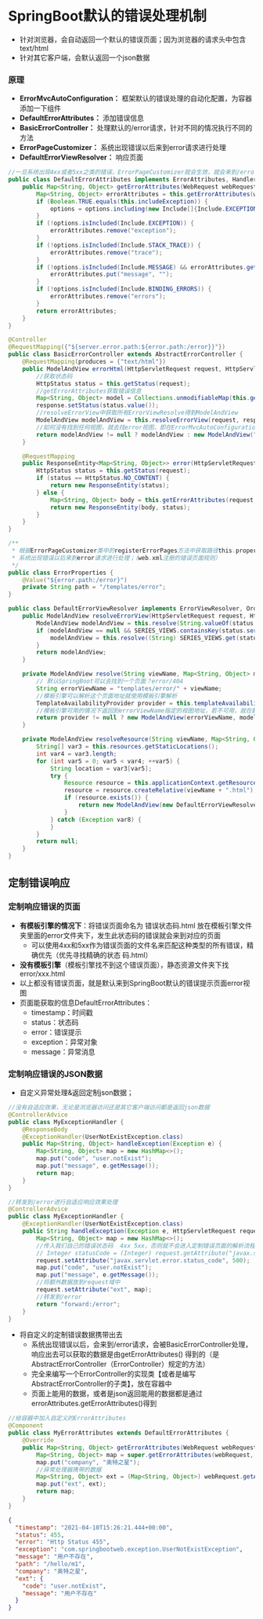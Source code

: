 # SpringBoot默认的错误处理机制

* 针对浏览器，会自动返回一个默认的错误页面；因为浏览器的请求头中包含text/html
* 针对其它客户端，会默认返回一个json数据

### 原理

* **ErrorMvcAutoConfiguration：** 框架默认的错误处理的自动化配置，为容器添加一下组件
* **DefaultErrorAttributes：** 添加错误信息
* **BasicErrorController：** 处理默认的/error请求，针对不同的情况执行不同的方法
* **ErrorPageCustomizer：** 系统出现错误以后来到error请求进行处理
* **DefaultErrorViewResolver：** 响应页面

```java
//一旦系统出现4xx或者5xx之类的错误，ErrorPageCustomizer就会生效，就会来到/error请求，被BasicErrorController处理，具体如何响应页面由DefaultErrorViewResolver处理
public class DefaultErrorAttributes implements ErrorAttributes, HandlerExceptionResolver, Ordered {
    public Map<String, Object> getErrorAttributes(WebRequest webRequest, ErrorAttributeOptions options) {
        Map<String, Object> errorAttributes = this.getErrorAttributes(webRequest, options.isIncluded(Include.STACK_TRACE));
        if (Boolean.TRUE.equals(this.includeException)) {
            options = options.including(new Include[]{Include.EXCEPTION});
        }
        if (!options.isIncluded(Include.EXCEPTION)) {
            errorAttributes.remove("exception");
        }
        if (!options.isIncluded(Include.STACK_TRACE)) {
            errorAttributes.remove("trace");
        }
        if (!options.isIncluded(Include.MESSAGE) && errorAttributes.get("message") != null) {
            errorAttributes.put("message", "");
        }
        if (!options.isIncluded(Include.BINDING_ERRORS)) {
            errorAttributes.remove("errors");
        }
        return errorAttributes;
    }
}

@Controller
@RequestMapping({"${server.error.path:${error.path:/error}}"})
public class BasicErrorController extends AbstractErrorController {
    @RequestMapping(produces = {"text/html"})
    public ModelAndView errorHtml(HttpServletRequest request, HttpServletResponse response) {
        //获取状态码  
        HttpStatus status = this.getStatus(request);
        //getErrorAttributes获取错误信息
        Map<String, Object> model = Collections.unmodifiableMap(this.getErrorAttributes(request, this.getErrorAttributeOptions(request, MediaType.TEXT_HTML)));
        response.setStatus(status.value());
        //resolveErrorView中获取所有ErrorViewResolve得到ModelAndView
        ModelAndView modelAndView = this.resolveErrorView(request, response, status, model);
        //如何没有找到任何视图，就去找error视图，即在ErrorMvcAutoConfiguration中@Bean(name = {"error"})
        return modelAndView != null ? modelAndView : new ModelAndView("templates/error", model);
    }

    @RequestMapping
    public ResponseEntity<Map<String, Object>> error(HttpServletRequest request) {
        HttpStatus status = this.getStatus(request);
        if (status == HttpStatus.NO_CONTENT) {
            return new ResponseEntity(status);
        } else {
            Map<String, Object> body = this.getErrorAttributes(request, this.getErrorAttributeOptions(request, MediaType.ALL));
            return new ResponseEntity(body, status);
        }
    }
}

/**
 * 根据ErrorPageCustomizer类中的registerErrorPages方法中获取路径this.properties.getError().getPath()
 * 系统出现错误以后来到error请求进行处理；（web.xml注册的错误页面规则）
 */
public class ErrorProperties {
    @Value("${error.path:/error}")
    private String path = "/templates/error";
}

public class DefaultErrorViewResolver implements ErrorViewResolver, Ordered {
    public ModelAndView resolveErrorView(HttpServletRequest request, HttpStatus status, Map<String, Object> model) {
        ModelAndView modelAndView = this.resolve(String.valueOf(status.value()), model);
        if (modelAndView == null && SERIES_VIEWS.containsKey(status.series())) {
            modelAndView = this.resolve((String) SERIES_VIEWS.get(status.series()), model);
        }
        return modelAndView;
    }

    private ModelAndView resolve(String viewName, Map<String, Object> model) {
        // 默认SpringBoot可以去找到一个页面？error/404
        String errorViewName = "templates/error/" + viewName;
        //模板引擎可以解析这个页面地址就使用模板引擎解析
        TemplateAvailabilityProvider provider = this.templateAvailabilityProviders.getProvider(errorViewName, this.applicationContext);
        //模板引擎可用的情况下返回到errorViewName指定的视图地址，若不可用，就在静态资源文件夹中找errorViewName对应的页面 error/404.html
        return provider != null ? new ModelAndView(errorViewName, model) : this.resolveResource(errorViewName, model);
    }

    private ModelAndView resolveResource(String viewName, Map<String, Object> model) {
        String[] var3 = this.resources.getStaticLocations();
        int var4 = var3.length;
        for (int var5 = 0; var5 < var4; ++var5) {
            String location = var3[var5];
            try {
                Resource resource = this.applicationContext.getResource(location);
                resource = resource.createRelative(viewName + ".html");
                if (resource.exists()) {
                    return new ModelAndView(new DefaultErrorViewResolver.HtmlResourceView(resource), model);
                }
            } catch (Exception var8) {
            }
        }
        return null;
    }
}
```

## 定制错误响应

### 定制响应错误的页面

* **有模板引擎的情况下**：将错误页面命名为 错误状态码.html 放在模板引擎文件夹里面的error文件夹下，发生此状态码的错误就会来到对应的页面
    * 可以使用4xx和5xx作为错误页面的文件名来匹配这种类型的所有错误，精确优先（优先寻找精确的状态 码.html）
* **没有模板引擎**（模板引擎找不到这个错误页面），静态资源文件夹下找error/xxx.html
* 以上都没有错误页面，就是默认来到SpringBoot默认的错误提示页面error视图
* 页面能获取的信息DefaultErrorAttributes：
    * timestamp：时间戳
    * status：状态码
    * error：错误提示
    * exception：异常对象
    * message：异常消息

### 定制响应错误的JSON数据

* 自定义异常处理&返回定制json数据；

```java
//没有自适应效果，无论是浏览器访问还是其它客户端访问都是返回json数据
@ControllerAdvice
public class MyExceptionHandler {
    @ResponseBody
    @ExceptionHandler(UserNotExistException.class)
    public Map<String, Object> handleException(Exception e) {
        Map<String, Object> map = new HashMap<>();
        map.put("code", "user.notExist");
        map.put("message", e.getMessage());
        return map;
    }
}
```

```java
//转发到/error进行自适应响应效果处理
@ControllerAdvice
public class MyExceptionHandler {
    @ExceptionHandler(UserNotExistException.class)
    public String handleException(Exception e, HttpServletRequest request) {
        Map<String, Object> map = new HashMap<>();
        //传入我们自己的错误状态码  4xx 5xx，否则就不会进入定制错误页面的解析流程
        // Integer statusCode = (Integer) request.getAttribute("javax.servlet.error.status_code");
        request.setAttribute("javax.servlet.error.status_code", 500);
        map.put("code", "user.notExist");
        map.put("message", e.getMessage());
        //将额外数据放到request域中
        request.setAttribute("ext", map);
        //转发到/error
        return "forward:/error";
    }
}
```

* 将自定义的定制错误数据携带出去
    * 系统出现错误以后，会来到/error请求，会被BasicErrorController处理，响应出去可以获取的数据是由getErrorAttributes()
      得到的（是AbstractErrorController（ErrorController）规定的方法）
    * 完全来编写一个ErrorController的实现类【或者是编写AbstractErrorController的子类】，放在容器中
    * 页面上能用的数据，或者是json返回能用的数据都是通过errorAttributes.getErrorAttributes()得到

```java
//给容器中加入自定义的ErrorAttributes
@Component
public class MyErrorAttributes extends DefaultErrorAttributes {
    @Override
    public Map<String, Object> getErrorAttributes(WebRequest webRequest, ErrorAttributeOptions options) {
        Map<String, Object> map = super.getErrorAttributes(webRequest, options);
        map.put("company", "奥特之星");
        //异常处理器携带的数据
        Map<String, Object> ext = (Map<String, Object>) webRequest.getAttribute("ext", 0);
        map.put("ext", ext);
        return map;
    }
}
```

```json
{
  "timestamp": "2021-04-10T15:26:21.444+00:00",
  "status": 455,
  "error": "Http Status 455",
  "exception": "com.springbootweb.exception.UserNotExistException",
  "message": "用户不存在",
  "path": "/hello/m1",
  "company": "奥特之星",
  "ext": {
    "code": "user.notExist",
    "message": "用户不存在"
  }
}
```